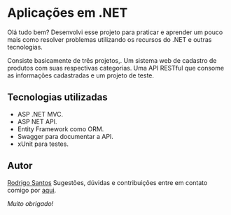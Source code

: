 # Aplicações em .NET

Olá tudo bem? Desenvolvi esse projeto para praticar e aprender um pouco mais como resolver problemas utilizando os recursos do .NET e outras tecnologias.

Consiste basicamente de três projetos,. Um sistema web de cadastro de produtos com suas respectivas categorias. Uma API  RESTful que consome as informações cadastradas e um projeto de teste.

## Tecnologias utilizadas

* ASP .NET MVC.
* ASP NET API.
* Entity Framework como ORM.
* Swagger para documentar a API.
* xUnit para testes.

## Autor

[Rodrigo Santos](https://github.com/rdgasantos/) 
Sugestões, dúvidas e contribuições entre em contato comigo por [aqui](https://www.linkedin.com/in/rdgasantos/).

*Muito obrigado!*




